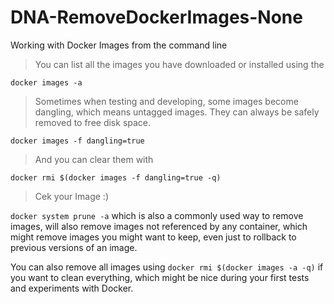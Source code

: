 # DNA-RemoveDockerImages-None
Working with Docker Images from the command line

> You can list all the images you have downloaded or installed using the
```
docker images -a
```
> Sometimes when testing and developing, some images become dangling, which means untagged images. They can always be safely removed to free disk space.
```
docker images -f dangling=true
```
> And you can clear them with
```
docker rmi $(docker images -f dangling=true -q)
```
> Cek your Image :)

```docker system prune -a``` which is also a commonly used way to remove images, will also remove images not referenced by any container, which might remove images you might want to keep, even just to rollback to previous versions of an image.

You can also remove all images using ```docker rmi $(docker images -a -q)``` if you want to clean everything, which might be nice during your first tests and experiments with Docker.
